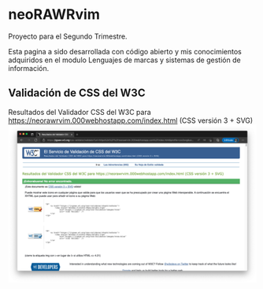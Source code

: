 # neoRAWRvim

Proyecto para el Segundo Trimestre.

Esta pagina a sido desarrollada con código abierto y mis conocimientos adquiridos en el modulo Lenguajes de marcas y sistemas de gestión de información. 

## Validación de CSS del W3C
Resultados del Validador CSS del W3C para https://neorawrvim.000webhostapp.com/index.html (CSS versión 3 + SVG)
![Validacion_de_CSS_del_W3C](/Validacion_de_CSS_del_W3C.png)